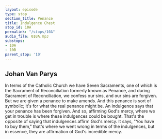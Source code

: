 ```yaml
---
layout: episode
type: stop
section_title: Penance
title: Indulgence Chest
stop_id: 10A
permalink: "/stops/10A"
audio_file: 010A.mp3
substops:
- 10A
- 10B
parent_stop: '10'
---
```


## Johan Van Parys

In terms of the Catholic Church we have Seven Sacraments, one of which is the Sacrament of Reconciliation formerly known as Penance, and during Sacrament of Reconciliation, we confess our sins, and our sins are forgiven. But we are given a penance to make amends. And this penance is sort of symbolic; it's for what the real penance might be. An indulgence says that your penance has been forgiven. And so, affirming God's mercy, where we get in trouble is where these indulgences could be bought. That's the opposite of saying that indulgences affirm God's mercy. It says, "You have to buy them," that's where we went wrong in terms of the indulgences, but in essence, they are affirmation of God's incredible mercy.
